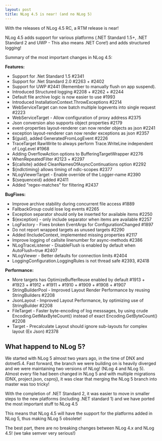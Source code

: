 ```yaml
---
layout: post
title: NLog 4.5 is near! (and no NLog 5)
---
```


With the releases of NLog 4.5 RC, a RTM release is near!

NLog 4.5 adds support for various platforms (.NET Standard 1.5+, .NET Standard 2 and UWP - This also means .NET Core!) and adds 
structured logging!


Summary of the most important changes in NLog 4.5:

**Features:**

- Support for .Net Standard 1.5 #2341
- Support for .Net Standard 2.0 #2263 + #2402
- Support for UWP #2441 (Remember to manually flush on app suspend).
- Introduced Structured logging #2208 + #2262 + #2244
- Default file archive logic is now easier to use #1993
- Introduced InstallationContext.ThrowExceptions #2214
- WebServiceTarget can now batch multiple logevents into single request #2223
- WebServiceTarget - Allow configuration of proxy address #2375
- Json conversion also supports object properties #2179
- event-properties layout-renderer can now render objects as json #2241
- exception layout-renderer can now render exceptions as json #2357
- ${guid}, added GeneratedFromLogEvent #2226
- TraceTarget RawWrite to always perform Trace.WriteLine independent of LogLevel #1968
- Adding OverflowAction options to BufferingTargetWrapper #2276
- WhenRepeatedFilter  #2123 + #2297
- ${callsite} added CleanNamesOfAsyncContinuations option #2292
- ${ndlctiming} allows timing of ndlc-scopes #2377
- NLogViewerTarget - Enable override of the Logger-name #2390
- ${sequenceid} added #2411  
- Added "regex-matches" for filtering #2437 


**BugFixes:**
- Improve archive stability during concurrent file access #1889
- FallbackGroup could lose log events #2265
- Exception separator should only be inserted for available items #2250
- ${exception} - only include separator when items are available #2257
- LogFactory - Fixes broken EventArgs for ConfigurationChanged #1897
- Do not report wrapped targets as unused targets #2290
- Added IIncludeContext, implemented missing properties #2117
- Improve logging of callsite linenumber for async-methods #2386
- NLogTraceListener - DisableFlush is enabled by default when AutoFlush=true #2407
- NLogViewer - Better defaults for connection limits #2404
- LoggingConfiguration.LoggingRules is not thread safe #2393, #2418

**Performance:**
- More targets has OptimizeBufferReuse enabled by default #1913 + #1923 + #1912 + #1911 + #1910 + #1909 + #1908 + #1907
- StringBuilderPool - Improved Layout Render Performance by reusing StringBuilders #2208
- JsonLayout - Improved Layout Performance, by optimizing use of StringBuilder #2208
- FileTarget - Faster byte-encoding of log messsages, by using crude Encoding.GetMaxByteCount() instead of exact Encoding.GetByteCount() #2208
- Target - Precalculate Layout should ignore sub-layouts for complex layout (Ex Json) #2378


## What happend to NLog 5?

We started with NLog 5 almost two years ago, in the time of DNX and dotnet5.4. 
Fast forward, the branch we were building on is heavily diverged and we were maintaining two versions of NLog! (NLog 4 and NLog 5).
Almost every file had been changed in NLog 5 and with multiple migrations (DNX, project.json, csproj), 
it was clear that merging the NLog 5 branch into master was too tricky! 

With the completion of .NET Standard 2, it was easier to move in smaller steps to the new platforms (including .NET standard 1) and we have ported 
the most important stuff to NLog 4.5

This means that NLog 4.5 will have the support for the platforms added in NLog 5, thus making NLog 5 obsolete!

The best part, there are no breaking changes between NLog 4.x and NLog 4.5! (we take semver very serious!)
